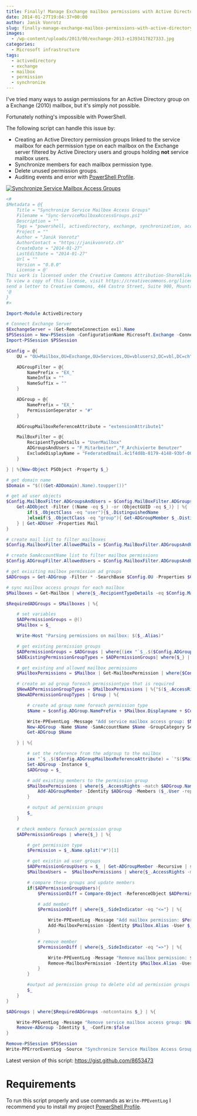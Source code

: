 ```yaml
---
title: Finally! Manage Exchange mailbox permissions with Active Directory groups
date: 2014-01-27T19:04:37+00:00
author: Janik Vonrotz
slug: finally-manage-exchange-mailbox-permissions-with-active-directory-groups
images:
  - /wp-content/uploads/2013/08/exchange-2013-e1393417827333.jpg
categories:
  - Microsoft infrastructure
tags:
  - activedirectory
  - exchange
  - mailbox
  - permission
  - synchronize
---
```

I've tried many ways to assign permissions for an Active Directory group on a Exchange (2010) mailbox, but it's simply not possible.

Fortunately nothing's impossible with PowerShell.

The following script can handle this issue by:

<!--more-->

<ul>
    <li>Creating an Active Directory permission groups linked to the service mailbox for each permission type on each mailbox on the Exchange server filtered by Active Directory users and groups holding <strong>not</strong> service mailbox users.</li>
    <li>Synchronize members for each mailbox permission type.</li>
    <li>Delete unused permission groups.</li>
    <li>Auditing events and error with <a href="https://github.com/janikvonrotz/PowerShell-Profile">PowerShell Profile</a>.</li>
</ul>

[![Synchronize Service Mailbox Access Groups](/wp-content/uploads/2014/01/Synchronize-Service-Mailbox-Access-Groups-1024x413.jpg)](/wp-content/uploads/2014/01/Synchronize-Service-Mailbox-Access-Groups.jpg)

```powershell
<#
$Metadata = @{
	Title = "Synchronize Service Mailbox Access Groups"
	Filename = "Sync-ServiceMailboxAccessGroups.ps1"
	Description = ""
	Tags = "powershell, activedirectory, exchange, synchronization, access, mailbox, groups, permissions"
	Project = ""
	Author = "Janik Vonrotz"
	AuthorContact = "https://janikvonrotz.ch"
	CreateDate = "2014-01-27"
	LastEditDate = "2014-01-27"
	Url = ""
	Version = "0.0.0"
	License = @'
This work is licensed under the Creative Commons Attribution-ShareAlike 3.0 Switzerland License.
To view a copy of this license, visit https://creativecommons.org/licenses/by-sa/3.0/ch/ or
send a letter to Creative Commons, 444 Castro Street, Suite 900, Mountain View, California, 94041, USA.
'@
}
#>

Import-Module ActiveDirectory

# Connect Exchange Server
$ExchangeServer = (Get-RemoteConnection ex1).Name
$PSSession = New-PSSession -ConfigurationName Microsoft.Exchange -ConnectionUri "https://$ExchangeServer/PowerShell/" -Authentication Kerberos
Import-PSSession $PSSession

$Config = @{
    OU = "OU=Mailbox,OU=Exchange,OU=Services,OU=vblusers2,DC=vbl,DC=ch"

    ADGroupFilter = @{
        NamePrefix = "EX_"
        NameInfix = ""
        NameSuffix = ""
    }

    ADGroup = @{
        NamePrefix = "EX_"
        PermissionSeperator = "#"
    }

    ADGroupMailboxReferenceAttribute = "extensionAttribute1"

    MailBoxFilter = @{
        RecipientTypeDetails = "UserMailbox"
        ADGroupsAndUsers = "F_Mitarbeiter","F_Archivierte Benutzer"
        ExcludeDisplayName = "FederatedEmail.4c1f4d8b-8179-4148-93bf-00a95fa1e042"
    }

} | %{New-Object PSObject -Property $_}

# get domain name
$Domain = "$(((Get-ADDomain).Name).toupper())"

# get ad user objects
$Config.MailBoxFilter.ADGroupsAndUsers = $Config.MailBoxFilter.ADGroupsAndUsers | %{
    Get-ADObject -Filter {(Name -eq $_) -or (ObjectGUID -eq $_)} | %{
        if($_.ObjectClass -eq "user"){$_.DistinguishedName
        }elseif($_.ObjectClass -eq "group"){ Get-ADGroupMember $_.DistinguishedName -Recursive}
    } | Get-ADUser -Properties Mail
}

# create mail list to filter mailboxes
$Config.MailboxFilter.AllowedMails = $Config.MailBoxFilter.ADGroupsAndUsers | %{"$($_.Mail)"}

# create SamAccountName list to filter mailbox permissions
$Config.ADGroupFilter.AllowedUsers = $Config.MailboxFilter.ADGroupsAndUsers | %{"$($Domain + $_.SamAccountName)"}

# get exisiting mailbox permission ad groups
$ADGroups = Get-ADGroup -Filter * -SearchBase $Config.OU -Properties $Config.ADGroupMailboxReferenceAttribute | where{$_.Name.StartsWith($Config.ADGroupFilter.NamePrefix) -and $_.Name.Contains($Config.ADGroupFilter.NameInfix) -and $_.Name.EndsWith($Config.ADGroupFilter.NameSuffix)}

# sync mailbox access groups for each mailbox
$Mailboxes = Get-Mailbox | where{$_.RecipientTypeDetails -eq $Config.MailBoxFilter.RecipientTypeDetails -and $Config.MailboxFilter.AllowedMails -notcontains $_.PrimarySmtpAddress.tolower() -and $Config.MailBoxFilter.ExcludeDisplayName -notcontains $_.DisplayName}

$RequiredADGroups = $Mailboxes | %{

    # set variables
    $ADPermissionGroups = @()
    $Mailbox = $_

    Write-Host "Parsing permissions on mailbox: $($_.Alias)"

    # get existing permission groups
    $ADPermissionGroups = $ADGroups | where{(iex "`$_.$($Config.ADGroupMailboxReferenceAttribute)") -eq $Mailbox.Guid}
    $ADExistingPermissionGroupTypes = $ADPermissionGroups| where{$_} | %{$_.Name.split("#")[1]}

    # get existing and allowed mailbox permissions
    $MailboxPermissions = $Mailbox | Get-MailboxPermission | where{$Config.ADGroupFilter.AllowedUsers -contains $_.User}

    # create an ad group foreach permissiontype that is required
    $NewADPermissionGroupTypes = $MailboxPermissions | %{"$($_.AccessRights)".split(", ") | where{$_} | %{$_} | %{$_ | where{$ADExistingPermissionGroupTypes -notcontains $_}}}
    $NewADPermissionGroupTypes | Group | %{

        # create ad group name foreach permission type
        $Name = $config.ADGroup.NamePrefix + $Mailbox.Displayname + $Config.ADGroup.PermissionSeperator + $_.Name

        Write-PPEventLog -Message "Add service mailbox access group: $Name" -Source "Synchronize Service Mailbox Access Groups" -WriteMessage
        New-ADGroup -Name $Name -SamAccountName $Name -GroupCategory Security -GroupScope Global -DisplayName $Name  -Path $Config.OU -Description "Exchange Access Group for: $($Mailbox.Displayname)"
        Get-ADGroup $Name

    } | %{

        # set the reference from the adgroup to the mailbox
        iex "`$_.$($Config.ADGroupMailboxReferenceAttribute) = `"$($Mailbox.Guid)`""
        Set-ADGroup -Instance $_
        $ADGroup = $_

        # add existing members to the permission group
        $MailboxPermissions | where{$_.AccessRights -match $ADGroup.Name.split("#")[1]} | %{
            Add-ADGroupMember -Identity $ADGroup -Members ($_.User -replace "$Domain","")
        }

        # output ad permission groups
        $_
    }

    # check members foreach permission group
    $ADPermissionGroups | where{$_} | %{

        # get permission type
        $Permission = $_.Name.split("#")[1]

        # get existin ad user groups
        $ADPermissionGroupUsers = $_ | Get-ADGroupMember -Recursive | select @{L="User";E={$($Domain + $_.SamAccountName)}}
        $MailboxUsers =  $MailboxPermissions | where{$_.AccessRights -match $Permission} | select user

        # compare these groups and update members
        if($ADPermissionGroupUsers){
            $PermissionDiff = Compare-Object -ReferenceObject $ADPermissionGroupUsers -DifferenceObject $MailboxUsers -Property User

            # add member
            $PermissionDiff | where{$_.SideIndicator -eq "<="} | %{

                Write-PPEventLog -Message "Add mailbox permission: $Permission for user: $($_.User) on mailbox: $($Mailbox.Alias)" -Source "Synchronize Service Mailbox Access Groups" -WriteMessage
                Add-MailboxPermission -Identity $Mailbox.Alias -User $_.User -AccessRights $Permission
            }

            # remove member
            $PermissionDiff | where{$_.SideIndicator -eq "=>"} | %{

                Write-PPEventLog -Message "Remove mailbox permission: $Permission for user: $($_.User) on mailbox: $($Mailbox.Alias)" -Source "Synchronize Service Mailbox Access Groups" -WriteMessage
                Remove-MailboxPermission -Identity $Mailbox.Alias -User $_.User -AccessRights $Permission -Confirm:$false
            }
        }

        #output ad permission group to delete old ad permission groups
        $_
    }
}

$ADGroups | where{$RequiredADGroups -notcontains $_} | %{

    Write-PPEventLog -Message "Remove service mailbox access group: $Name" -Source "Synchronize Service Mailbox Access Groups" -WriteMessage
    Remove-ADGroup -Identity $_ -Confirm:$false
}

Remove-PSSession $PSSession
Write-PPErrorEventLog -Source "Synchronize Service Mailbox Access Groups" -ClearErrorVariable
```

Latest version of this script: <a href="https://gist.github.com/8653473" target="_blank">https://gist.github.com/8653473</a>

<h1>Requirements</h1>

To run this script properly and use commands as `Write-PPEventLog` I recommend you to install my project <a href="https://github.com/janikvonrotz/PowerShell-Profile">PowerShell Profile</a>.